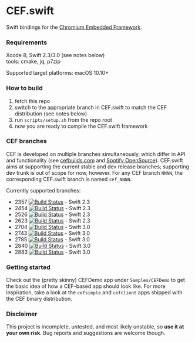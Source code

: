 # CEF.swift

Swift bindings for the [Chromium Embedded Framework](https://bitbucket.org/chromiumembedded/cef/).

### Requirements

Xcode 8, Swift 2.3/3.0 (see notes below)<br/>
tools: cmake, jq, p7zip

Supported target platforms: macOS 10.10+

### How to build

1. fetch this repo
2. switch to the appropriate branch in CEF.swift to match the CEF distribution (see notes below)
3. run `scripts/setup.sh` from the repo root
4. now you are ready to compile the CEF.swift framework

### CEF branches

CEF is developed on multiple branches simultaneously, which differ in API and functionality (see [cefbuilds.com](https://cefbuilds.com) and [Spotify OpenSource](http://opensource.spotify.com/cefbuilds/index.html)). CEF.swift aims at supporting the current stable and dev release branches; supporting dev trunk is out of scope for now, however. For any CEF branch `NNNN`, the corresponding CEF.swift branch is named `cef_NNNN`.

Currently supported branches: 

- 2357 [![Build Status](https://travis-ci.org/lvsti/CEF.swift.svg?branch=cef_2357)](https://travis-ci.org/lvsti/CEF.swift) - Swift 2.3
- 2454 [![Build Status](https://travis-ci.org/lvsti/CEF.swift.svg?branch=cef_2454)](https://travis-ci.org/lvsti/CEF.swift) - Swift 2.3
- 2526 [![Build Status](https://travis-ci.org/lvsti/CEF.swift.svg?branch=cef_2526)](https://travis-ci.org/lvsti/CEF.swift) - Swift 2.3
- 2623 [![Build Status](https://travis-ci.org/lvsti/CEF.swift.svg?branch=cef_2623)](https://travis-ci.org/lvsti/CEF.swift) - Swift 2.3
- 2704 [![Build Status](https://travis-ci.org/lvsti/CEF.swift.svg?branch=cef_2704)](https://travis-ci.org/lvsti/CEF.swift) - Swift 3.0
- 2743 [![Build Status](https://travis-ci.org/lvsti/CEF.swift.svg?branch=cef_2743)](https://travis-ci.org/lvsti/CEF.swift) - Swift 3.0
- 2785 [![Build Status](https://travis-ci.org/lvsti/CEF.swift.svg?branch=cef_2785)](https://travis-ci.org/lvsti/CEF.swift) - Swift 3.0
- 2840 [![Build Status](https://travis-ci.org/lvsti/CEF.swift.svg?branch=cef_2840)](https://travis-ci.org/lvsti/CEF.swift) - Swift 3.0
- 2883 [![Build Status](https://travis-ci.org/lvsti/CEF.swift.svg?branch=cef_2883)](https://travis-ci.org/lvsti/CEF.swift) - Swift 3.0


### Getting started

Check out the (pretty skinny) CEFDemo app under `Samples/CEFDemo` to get the basic idea of how a CEF-based app should look like. For more inspiration, take a look at the `cefsimple` and `cefclient` apps shipped with the CEF binary distribution.

### Disclaimer

This project is incomplete, untested, and most likely unstable, so **use it at your own risk**. Bug reports and suggestions are welcome though.
